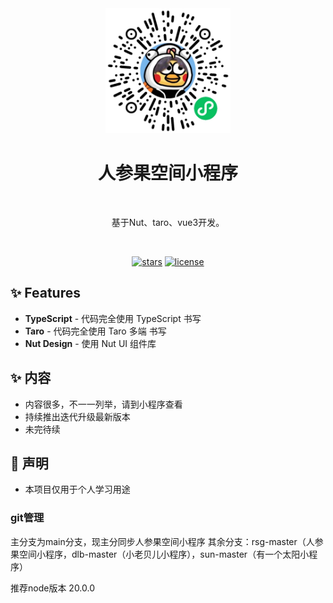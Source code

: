 <div align="center">
  <img alt="Arco Design Logo" width="200" src="wggwQR.png"/>

<br />

  <h1>人参果空间小程序 </h1>

<br />

基于Nut、taro、vue3开发。

<br />

[![stars](https://img.shields.io/github/stars/SSDWGG/wggw_mini?style=flat-square&logo=GitHub)](https://github.com/zxwk1998/vue-admin-arco)
[![license](https://img.shields.io/github/license/SSDWGG/wggw_mini?style=flat-square)](https://en.wikipedia.org/wiki/MIT_License)

</div>


## ✨ Features

- **TypeScript** - 代码完全使用 TypeScript 书写
- **Taro** - 代码完全使用 Taro 多端 书写
- **Nut Design** - 使用 Nut UI 组件库

## ✨ 内容

- 内容很多，不一一列举，请到小程序查看
- 持续推出迭代升级最新版本
- 未完待续

## 📝 声明

- 本项目仅用于个人学习用途

### git管理
主分支为main分支，现主分同步人参果空间小程序
其余分支：rsg-master（人参果空间小程序，dlb-master（小老贝儿小程序），sun-master（有一个太阳小程序）

推荐node版本 20.0.0


